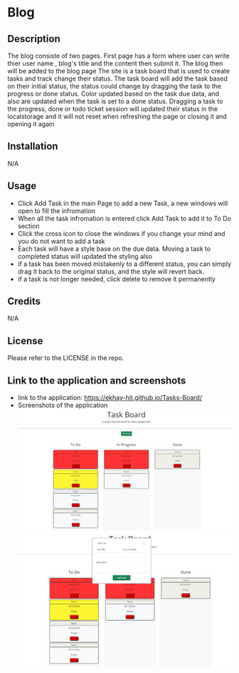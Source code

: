 # Blog


## Description
The blog consiste of two pages. First page has a form where user can write thier user name , blog's title and the content then submit it. The blog then will be added to the blog page
The site is a task board that is used to create tasks and track change their status. The task board will add the task based on their initial status, the status could change by dragging the task to the progress or done status. Color updated based on the task due data, and also are updated when the task is set to a done status. Dragging a task to the progress, done or todo ticket session will updated their status in the localstorage and it will not reset when refreshing the  page or closing it and opening it again
## Installation

N/A

## Usage

- Click Add Task in the main Page to add a new Task, a new windows will open to fill the infromation
- When all the task infromation is entered click Add Task to add it to To Do section
- Click the cross icon to close the windows if you change your mind and you do not want to add a task
- Each task will have a style base on the due data. Moving a task to completed status will updated the styling also
- if a task has been moved mistakenly to a different status, you can simply drag it back to the original status, and the style will revert back. 
- if a task is not longer needed, click delete to remove it permanently 

## Credits

N/A

## License

Please refer to the LICENSE in the repo.

## Link to the application and screenshots
* link to the application: 
                    https://ekhay-hit.github.io/Tasks-Board/
* Screenshots of the application
![alt text](./assets/images/main.png)
![alt text](./assets/images/addTaskWind.png)
